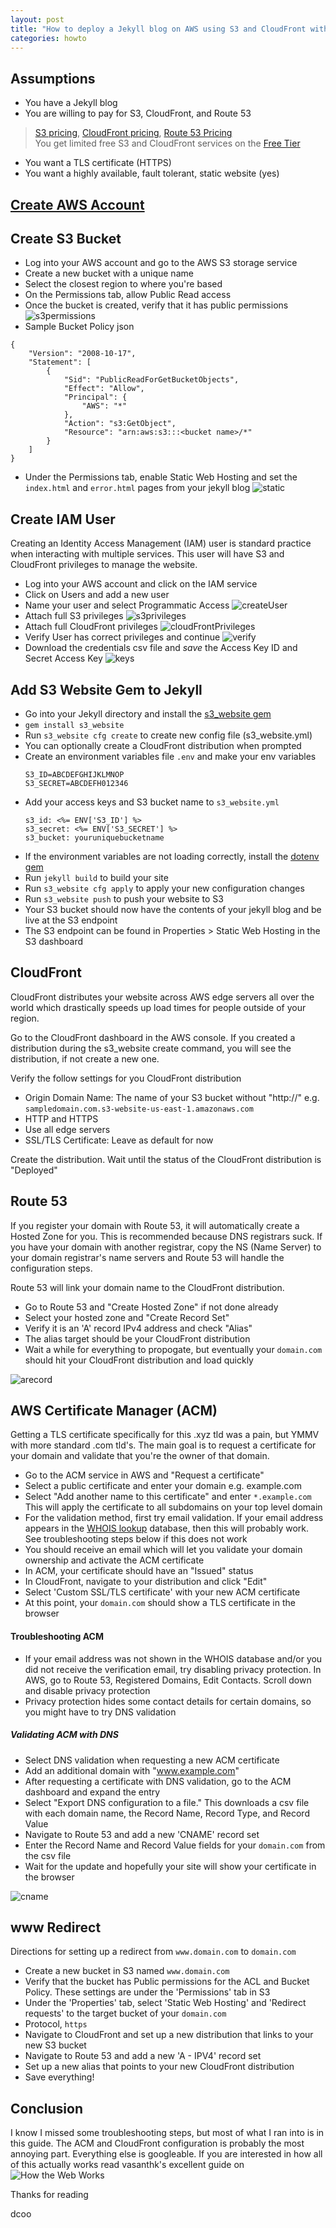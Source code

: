 ```yaml
---
layout: post
title: "How to deploy a Jekyll blog on AWS using S3 and CloudFront with a TLS certificate"
categories: howto
---
```


## Assumptions
- You have a Jekyll blog
- You are willing to pay for S3, CloudFront, and Route 53
> [S3 pricing](https://aws.amazon.com/s3/pricing/), [CloudFront pricing](https://aws.amazon.com/cloudfront/pricing/), [Route 53 Pricing](https://aws.amazon.com/route53/pricing/) <br/>
> You get limited free S3 and CloudFront services on the [Free Tier](https://aws.amazon.com/free/?awsf.Free%20Tier%20Types=categories%23alwaysfree)
- You want a TLS certificate (HTTPS)
- You want a highly available, fault tolerant, static website (yes)

## [Create AWS Account](https://aws.amazon.com/)

## Create S3 Bucket

- Log into your AWS account and go to the AWS S3 storage service
- Create a new bucket with a unique name
- Select the closest region to where you're based
- On the Permissions tab, allow Public Read access
- Once the bucket is created, verify that it has public permissions
![s3permissions](public/img/s3permissions.png)
- Sample Bucket Policy json
```
{
    "Version": "2008-10-17",
    "Statement": [
        {
            "Sid": "PublicReadForGetBucketObjects",
            "Effect": "Allow",
            "Principal": {
                "AWS": "*"
            },
            "Action": "s3:GetObject",
            "Resource": "arn:aws:s3:::<bucket name>/*"
        }
    ]
}
```
- Under the Permissions tab, enable Static Web Hosting and set the ```index.html``` and ```error.html``` pages from your jekyll blog
![static](public/img/static.png)

## Create IAM User

Creating an Identity Access Management (IAM) user is standard practice when interacting with multiple services. This user will have S3 and CloudFront privileges to manage the website.

- Log into your AWS account and click on the IAM service
- Click on Users and add a new user
- Name your user and select Programmatic Access
![createUser](public/img/iam1.png)
- Attach full S3 privileges
![s3privileges](public/img/iam2a.png)
- Attach full CloudFront privileges
![cloudFrontPrivileges](public/img/iam2b.png)
- Verify User has correct privileges and continue
![verify](public/img/iam3.png)
- Download the credentials csv file and *save* the Access Key ID and Secret Access Key
![keys](public/img/iam4.png)

## Add S3 Website Gem to Jekyll
- Go into your Jekyll directory and install the [s3_website gem](https://github.com/laurilehmijoki/s3_website)
- ```gem install s3_website```
- Run ```s3_website cfg create``` to create new config file (s3_website.yml)
- You can optionally create a CloudFront distribution when prompted
- Create an environment variables file ```.env``` and make your env variables
    ```
    S3_ID=ABCDEFGHIJKLMNOP
    S3_SECRET=ABCDEFH012346
    ```
- Add your access keys and S3 bucket name to ```s3_website.yml```
    ```
    s3_id: <%= ENV['S3_ID'] %>
    s3_secret: <%= ENV['S3_SECRET'] %>
    s3_bucket: youruniquebucketname
    ```
- If the environment variables are not loading correctly, install the [dotenv gem](https://github.com/bkeepers/dotenv)
- Run ```jekyll build``` to build your site
- Run ```s3_website cfg apply``` to apply your new configuration changes
- Run ```s3_website push``` to push your website to S3
- Your S3 bucket should now have the contents of your jekyll blog and be live at the S3 endpoint
- The S3 endpoint can be found in Properties \> Static Web Hosting in the S3 dashboard

## CloudFront

CloudFront distributes your website across AWS edge servers all over the world which drastically speeds up load times for people outside of your region.

Go to the CloudFront dashboard in the AWS console. If you created a distribution during the s3_website create command, you will see the distribution, if not create a new one.

Verify the follow settings for you CloudFront distribution
- Origin Domain Name: The name of your S3 bucket without "http://"  e.g.  `sampledomain.com.s3-website-us-east-1.amazonaws.com`
- HTTP and HTTPS
- Use all edge servers
- SSL/TLS Certificate: Leave as default for now

Create the distribution. Wait until the status of the CloudFront distribution is "Deployed"

## Route 53

If you register your domain with Route 53, it will automatically create a Hosted Zone for you. This is recommended because DNS registrars suck. If you have your domain with another registrar, copy the NS (Name Server) to your domain registrar's name servers and Route 53 will handle the configuration steps.

Route 53 will link your domain name to the CloudFront distribution.  

- Go to Route 53 and "Create Hosted Zone" if not done already
- Select your hosted zone and "Create Record Set"
- Verify it is an 'A' record IPv4 address and check "Alias"
- The alias target should be your CloudFront distribution
- Wait a while for everything to propogate, but eventually your `domain.com` should hit your CloudFront distribution and load quickly

![arecord](public/img/arecord.png)

## AWS Certificate Manager (ACM)

Getting a TLS certificate specifically for this .xyz tld was a pain, but YMMV with more standard .com tld's. The main goal is to request a certificate for your domain and validate that you're the owner of that domain.

- Go to the ACM service in AWS and "Request a certificate"
- Select a public certificate and enter your domain  e.g. example.com
- Select "Add another name to this certificate" and enter `*.example.com` This will apply the certificate to all subdomains on your top level domain
- For the validation method, first try email validation. If your email address appears in the [WHOIS lookup](https://whois.icann.org/en) database, then this will probably work. See troubleshooting steps below if this does not work
- You should receive an email which will let you validate your domain ownership and activate the ACM certificate
- In ACM, your certificate should have an "Issued" status
- In CloudFront, navigate to your distribution and click "Edit"
- Select 'Custom SSL/TLS certificate' with your new ACM certificate
- At this point, your `domain.com` should show a TLS certificate in the browser

#### Troubleshooting ACM
- If your email address was not shown in the WHOIS database and/or you did not receive the verification email, try disabling privacy protection. In AWS, go to Route 53, Registered Domains, Edit Contacts. Scroll down and disable privacy protection
- Privacy protection hides some contact details for certain domains, so you might have to try DNS validation

##### Validating ACM with DNS
- Select DNS validation when requesting a new ACM certificate
- Add an additional domain with "www.example.com"
- After requesting a certificate with DNS validation, go to the ACM dashboard and expand the entry
- Select "Export DNS configuration to a file." This downloads a csv file with each domain name, the Record Name, Record Type, and Record Value
- Navigate to Route 53 and add a new 'CNAME' record set
- Enter the Record Name and Record Value fields for your `domain.com` from the csv file
- Wait for the update and hopefully your site will show your certificate in the browser

![cname](public/img/cname.png)

## www Redirect

Directions for setting up a redirect from `www.domain.com` to `domain.com`

- Create a new bucket in S3 named `www.domain.com`
- Verify that the bucket has Public permissions for the ACL and Bucket Policy. These settings are under the 'Permissions' tab in S3
- Under the 'Properties' tab, select 'Static Web Hosting' and 'Redirect requests' to the target bucket of your `domain.com`
- Protocol, `https`
- Navigate to CloudFront and set up a new distribution that links to your new S3 bucket
- Navigate to Route 53 and add a new 'A - IPV4' record set
- Set up a new alias that points to your new CloudFront distribution
- Save everything!

## Conclusion

I know I missed some troubleshooting steps, but most of what I ran into is in this guide. The ACM and CloudFront configuration is probably the most annoying part. Everything else is googleable. If you are interested in how all of this actually works read vasanthk's excellent guide on ![How the Web Works](https://github.com/vasanthk/how-web-works)

Thanks for reading

dcoo









